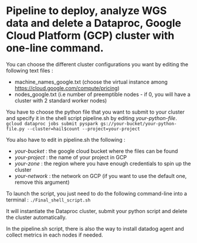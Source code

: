 # Pipeline to deploy, analyze WGS data and delete a Dataproc, Google Cloud Platform (GCP) cluster with one-line command. 

You can choose the different cluster configurations you want by editing the following text files :

- machine_names_google.txt (choose the virtual instance among https://cloud.google.com/compute/pricing) 
- nodes_google.txt (i.e number of preemptible nodes - if 0, you will have a cluster with 2 standard worker nodes)  

You have to choose the python file that you want to submit to your cluster and specify it in the shell script pipeline.sh by editing *your-python-file*. 
``` gcloud dataproc jobs submit pyspark gs://your-bucket/your-python-file.py --cluster=hail$count --project=your-project ```

You also have to edit in pipeline.sh the following :
- *your-bucket* : the google cloud bucket where the files can be found 
- *your-project* : the name of your project in GCP 
- *your-zone* : the region where you have enough credentials to spin up the cluster 
- *your-network* : the network on GCP (if you want to use the default one, remove this argument)

To launch the script, you just need to do the following command-line into a terminal : 
```./Final_shell_script.sh ```

It will instantiate the Dataproc cluster, submit your python script and delete the cluster automatically. 

In the pipeline.sh script, there is also the way to install datadog agent and collect metrics in each nodes if needed. 
